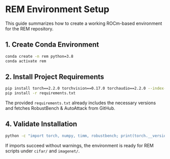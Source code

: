 # REM Environment Setup

This guide summarizes how to create a working ROCm-based environment for the REM repository.

## 1. Create Conda Environment

```bash
conda create -n rem python=3.8
conda activate rem
```

## 2. Install Project Requirements


```bash
pip install torch==2.2.0 torchvision==0.17.0 torchaudio==2.2.0 --index-url https://download.pytorch.org/whl/rocm5.6
pip install -r requirements.txt
```

The provided `requirements.txt` already includes the necessary versions and fetches RobustBench & AutoAttack from GitHub.

## 4. Validate Installation

```bash
python -c "import torch, numpy, timm, robustbench; print(torch.__version__, numpy.__version__)"
```

If imports succeed without warnings, the environment is ready for REM scripts under `cifar/` and `imagenet/`.
